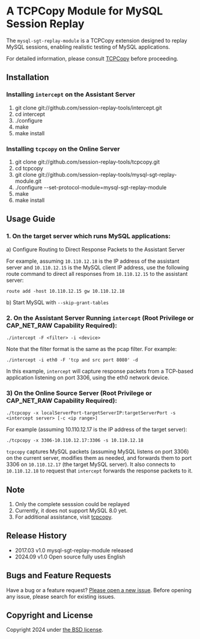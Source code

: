 # A TCPCopy Module for MySQL Session Replay

The `mysql-sgt-replay-module` is a TCPCopy extension designed to replay MySQL sessions, enabling realistic testing of MySQL applications.

For detailed information, please consult [TCPCopy](https://github.com/session-replay-tools/tcpcopy) before proceeding.

## Installation

### Installing `intercept` on the Assistant Server
1. git clone git://github.com/session-replay-tools/intercept.git
2. cd intercept
3. ./configure 
4. make
5. make install


### Installing `tcpcopy` on the Online Server
1. git clone git://github.com/session-replay-tools/tcpcopy.git
2. cd tcpcopy
3. git clone git://github.com/session-replay-tools/mysql-sgt-replay-module.git
4. ./configure --set-protocol-module=mysql-sgt-replay-module
5. make
6. make install


## Usage Guide
 
### 1. On the target server which runs MySQL applications:
a) Configure Routing to Direct Response Packets to the Assistant Server

For example, assuming `10.110.12.18` is the IP address of the assistant server and `10.110.12.15` is the MySQL client IP address, use the following route command to direct all responses from `10.110.12.15` to the assistant server:

`route add -host 10.110.12.15 gw 10.110.12.18`
        
b) Start MySQL with `--skip-grant-tables`

### 2. **On the Assistant Server Running `intercept` (Root Privilege or CAP_NET_RAW Capability Required):**
   
  `./intercept -F <filter> -i <device>`

   Note that the filter format is the same as the pcap filter. For example:

   `./intercept -i eth0 -F 'tcp and src port 8080' -d`

   In this example, `intercept` will capture response packets from a TCP-based application listening on port 3306, using the eth0 network device.
    
	
### 3) **On the Online Source Server (Root Privilege or CAP_NET_RAW Capability Required):**
      
`./tcpcopy -x localServerPort-targetServerIP:targetServerPort -s <intercept server> [-c <ip range>]`

For example (assuming 10.110.12.17 is the IP address of the target server):

`./tcpcopy -x 3306-10.110.12.17:3306 -s 10.110.12.18`

`tcpcopy` captures MySQL packets (assuming MySQL listens on port 3306) on the current server, modifies them as needed, and forwards them to port 3306 on `10.110.12.17` (the target MySQL server). It also connects to `10.110.12.18` to request that `intercept` forwards the response packets to it.

## Note
1. Only the complete sesssion could be replayed
2. Currently, it does not support MySQL 8.0 yet.
3. For additional assistance, visit [tcpcopy](https://github.com/session-replay-tools/tcpcopy).

## Release History
+ 2017.03  v1.0    mysql-sgt-replay-module released
+ 2024.09  v1.0    Open source fully uses English

## Bugs and Feature Requests
Have a bug or a feature request? [Please open a new issue](https://github.com/session-replay-tools/mysql-sgt-replay-module/issues). Before opening any issue, please search for existing issues.


## Copyright and License

Copyright 2024 under [the BSD license](LICENSE).


